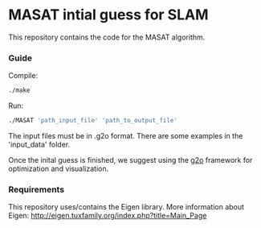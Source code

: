 MASAT intial guess for SLAM
============================================
This repository contains the code for the MASAT algorithm. 

### Guide
Compile:
```sh
./make
```
Run:
```sh
./MASAT 'path_input_file' 'path_to_output_file'
```
The input files must be in .g2o format. There are some examples in the 'input_data' folder.

Once the inital guess is finished, we suggest using the [g2o](https://github.com/RainerKuemmerle/g2o) framework for optimization and visualization.



### Requirements
This repository uses/contains the Eigen library. 
More information about Eigen:
http://eigen.tuxfamily.org/index.php?title=Main_Page

